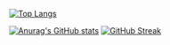 [![Top Langs](https://github-readme-stats.vercel.app/api/top-langs/?username=ShallowFeather&hide=html&show_icons=true&theme=radical)](https://github.com/anuraghazra/github-readme-stats)


[![Anurag's GitHub stats](https://github-readme-stats.vercel.app/api?username=ShallowFeather&show_icons=true&theme=radical)](https://github.com/anuraghazra/github-readme-stats)
[![GitHub Streak](https://github-readme-streak-stats.herokuapp.com?user=ShallowFeather&theme=vue-dark&background=00360F)](https://git.io/streak-stats)

